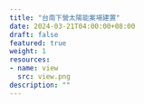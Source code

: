```yaml
---
title: "台南下營太陽能案場建置"
date: 2024-03-21T04:00:00+08:00
draft: false
featured: true
weight: 1
resources: 
- name: view
  src: view.png
description: ""
---
```


<script>
window.location = "/project"
</script>

